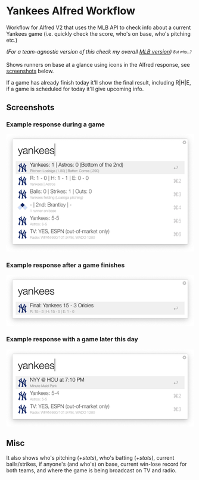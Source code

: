 # Yankees Alfred Workflow

Workflow for Alfred V2 that uses the MLB API to check info about a current Yankees game (i.e. quickly check the score, who's on base, who's pitching etc.)

_(For a team-agnostic version of this check my overall [MLB version](https://github.com/edmerix/MLB-Alfred-Workflow)) <sub><sup>But why...?</sup></sub>_

Shows runners on base at a glance using icons in the Alfred response, see [screenshots](#screenshots) below.

If a game has already finish today it'll show the final result, including R|H|E, if a game is scheduled for today it'll give upcoming info.

## Screenshots

### Example response during a game
![Screenshot of workflow during game](screenshots/active_game.png?raw=true "A screenshot of workflow during game")

### Example response after a game finishes
![Screenshot of workflow after a game](screenshots/final.png?raw=true "A screenshot of workflow after a game")

### Example response with a game later this day
![Screenshot of workflow before a game](screenshots/upcoming.png?raw=true "A screenshot of workflow before a game")

## Misc

It also shows who's pitching (_+stats_), who's batting (_+stats_), current balls/strikes, if anyone's (and who's) on base, current win-lose record for both teams, and where the game is being broadcast on TV and radio.
